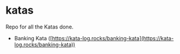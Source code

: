 # katas
Repo for all the Katas done.

- Banking Kata ([https://kata-log.rocks/banking-kata](https://kata-log.rocks/banking-kata))
